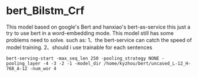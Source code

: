 # bert_Bilstm_Crf
This model based on google's Bert and hanxiao's bert-as-service this just a try to use bert in a word-embedding mode.
This model still has some problems need to solve.
such as:
1、the bert-service can catch the speed of model training.
2、should i use trainable for each sentences
```
bert-serving-start -max_seq_len 250 -pooling_strategy NONE -pooling_layer -4 -3 -2 -1 -model_dir /home/kyzhou/bert/uncased_L-12_H-768_A-12 -num_wor 4
```